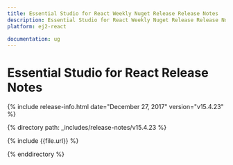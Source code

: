 ```yaml
---
title: Essential Studio for React Weekly Nuget Release Release Notes  
description: Essential Studio for React Weekly Nuget Release Release Notes  
platform: ej2-react

documentation: ug
---
```


# Essential Studio for  React  Release Notes  

{% include release-info.html date="December 27, 2017"  version="v15.4.23" %} 

{% directory path: _includes/release-notes/v15.4.23 %}

{% include {{file.url}} %}

{% enddirectory %}
